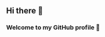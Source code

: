 ## Hi there 👋
### Welcome to my GitHub profile 👾

<!--
- 🔭 I’m currently working on Sockets in Java
- 🌱 I’m currently learning JavaScript among others languages
- 💬 Ask me about Java, Python, Proccesing, Data Structures
- 📫 How to reach me 
  email: avjohan@uninorte.edu.co
  twitter: @ImJohan12
- ⚡ Fun fact: If you save $1 every day, you would have $365 a year later 😀
-->
